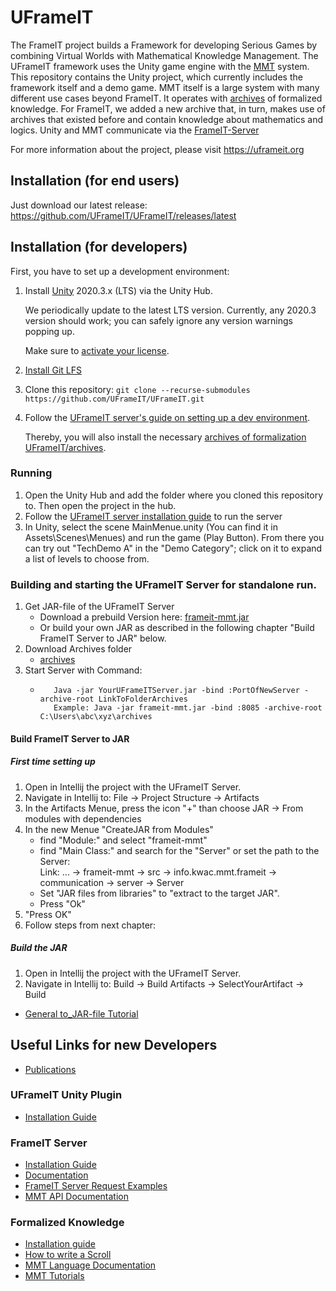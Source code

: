 # UFrameIT

The FrameIT project builds a Framework for developing Serious Games by combining Virtual Worlds with Mathematical Knowledge Management. 
The UFrameIT framework uses the Unity game engine with the [MMT](https://uniformal.github.io/) system.
This repository contains the Unity project, which currently includes the framework itself and a demo game.
MMT itself is a large system with many different use cases beyond FrameIT.
It operates with [archives](https://github.com/UFrameIT/archives) of formalized knowledge.
For FrameIT, we added a new archive that, in turn, makes use of archives that existed before and contain knowledge about mathematics and logics. 
Unity and MMT communicate via the [FrameIT-Server](https://github.com/UniFormal/MMT/tree/devel/src/frameit-mmt)

For more information about the project, please visit <https://uframeit.org>

## Installation (for end users)

Just download our latest release: <https://github.com/UFrameIT/UFrameIT/releases/latest>

## Installation (for developers)

First, you have to set up a development environment:

1. Install [Unity](https://unity3d.com/de/get-unity/download) 2020.3.x (LTS) via the Unity Hub.

   We periodically update to the latest LTS version. Currently, any 2020.3 version should work; you can safely ignore any version warnings popping up.
   
   Make sure to [activate your license](https://support.unity.com/hc/en-us/articles/211438683-How-do-I-activate-my-license).
   
2. [Install Git LFS](https://docs.github.com/en/free-pro-team@latest/github/managing-large-files/installing-git-large-file-storage)
3. Clone this repository: `git clone --recurse-submodules https://github.com/UFrameIT/UFrameIT.git`
4. Follow the [UFrameIT server's guide on setting up a dev environment](https://github.com/UniFormal/MMT/blob/devel/src/frameit-mmt/DEVENV.md).

   Thereby, you will also install the necessary [archives of formalization UFrameIT/archives](https://github.com/UFrameIT/archives).

### Running

1. Open the Unity Hub and add the folder where you cloned this repository to. Then open the project in the hub.
2. Follow the [UFrameIT server installation guide](https://github.com/UniFormal/MMT/blob/devel/src/frameit-mmt/installation.md) to run the server
3. In Unity, select the scene MainMenue.unity (You can find it in Assets\Scenes\Menues) and run the game (Play Button). From there you can try out "TechDemo A" in the "Demo Category"; click on it to expand a list of levels to choose from.

### Building and starting the UFrameIT Server for standalone run.

1. Get JAR-file of the UFrameIT Server  
   * Download a prebuild Version here: [frameit-mmt.jar](https://faubox.rrze.uni-erlangen.de/getlink/fi2xYsCcSRWv3rBkBCfkFbz8/frameit-mmt.jar)
   * Or build your own JAR as described in the following chapter "Build FrameIT Server to JAR" below.  
3. Download Archives folder
   * [archives](https://github.com/UFrameIT/archives)
5. Start Server with Command:
   *  ```  
         Java -jar YourUFrameITServer.jar -bind :PortOfNewServer -archive-root LinkToFolderArchives
         Example: Java -jar frameit-mmt.jar -bind :8085 -archive-root C:\Users\abc\xyz\archives
      ```   

####  Build FrameIT Server to JAR 

##### First time setting up
1. Open in Intellij the project with the UFrameIT Server.
2. Navigate in Intellij to: File -> Project Structure -> Artifacts
3. In the Artifacts Menue, press the icon "+" than choose JAR -> From modules with dependencies
4. In the new Menue "CreateJAR from Modules"
   * find "Module:" and select "frameit-mmt"
   * find "Main Class:" and search for the "Server" or set the path to the Server:  
         Link: ... -> frameit-mmt -> src -> info.kwac.mmt.frameit -> communication -> server -> Server
   * Set "JAR files from libraries" to "extract to the target JAR".
   * Press "Ok"
5. "Press OK"
6. Follow steps from next chapter:

##### Build the JAR
1. Open in Intellij the project with the UFrameIT Server.
2. Navigate in Intellij to: Build -> Build Artifacts -> SelectYourArtifact -> Build

*  [General to_JAR-file Tutorial](https://riptutorial.com/intellij-idea/example/16922/building-a--jar)


## Useful Links for new Developers
* [Publications](https://kwarc.github.io/bibs/frameit/)

### UFrameIT Unity Plugin
* [Installation Guide](https://github.com/UFrameIT/UFrameIT/blob/master/README.md)

### FrameIT Server
* [Installation Guide](https://github.com/UniFormal/MMT/blob/master/src/frameit-mmt/installation.md)
* [Documentation](https://github.com/UniFormal/MMT/blob/master/src/frameit-mmt/README.md)
* [FrameIT Server Request Examples](https://kwarc-frameit.postman.co/workspace/FrameIT-Postman-Workspace~d9c28eb0-b28c-47b9-8403-864de6799418/documentation/9866886-8347f2b8-c8a6-4c8b-800c-c4d3b01c9580)
* [MMT API Documentation](https://uniformal.github.io//doc/api/)

### Formalized Knowledge
* [Installation guide](https://github.com/UFrameIT/archives/blob/master/README.md)
* [How to write a Scroll](https://gl.mathhub.info/FrameIT/frameworld/-/tree/devel/source/Scrolls)
* [MMT Language Documentation](https://uniformal.github.io//doc/language/)
* [MMT Tutorials](https://uniformal.github.io//doc/tutorials/)

